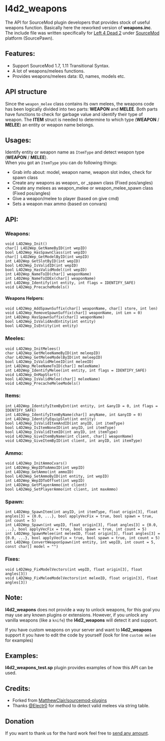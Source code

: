 # l4d2_weapons 
The API for SourceMod plugin developers that provides stock of useful weapons function. Basically here the reworked version of **weapons.inc**. The include file was written specifically for [Left 4 Dead 2](https://www.l4d.com/blog/) under [SourceMod](https://www.sourcemod.net/ "SourceMod") platform (SourcePawn).

## Features:
 - Support SourceMod 1.7, 1.11 Transitional Syntax.
 - A lot of weapons/melees functions.
 - Provides weapons/melees data: ID, names, models etc.

## API structure
Since the `weapon_melee` class contains its own melees, the weapons code has been logically divided into two parts: **WEAPON** and **MELEE**. Both parts have functions to check for garbage value and identify their type of weapon. The **ITEM** struct is needed to determine to which type (**WEAPON** / **MELEE**) an entity or weapon name belongs.

## Usages:
Identify entity or weapon name as `ItemType` and detect weapon type (**WEAPON** / **MELEE**).  
When you got an `ItemType` you can do following things:
 - Grab info about: model, weapon name, weapon slot index, check for spawn class
 - Create any weapons as weapon_ or _spawn class (Fixed pos/angles)
 - Create any melees as weapon_melee or weapon_melee_spawn class (Fixed pos/angles)
 - Give a weapon/melee to player (based on give cmd)
 - Sets a weapon max ammo (based on convars)

## API:
### Weapons:
```
void L4D2Wep_Init()
char[] L4D2Wep_GetNameByID(int wepID)
bool L4D2Wep_HasSpawnClass(int wepID)
char[] L4D2Wep_GetModelByID(int wepID)
int L4D2Wep_GetSlotByID(int wepID)
bool L4D2Wep_IsValidID(int wepID)
bool L4D2Wep_HasValidModel(int wepID)
int L4D2Wep_NameToID(char[] weaponName)
int L4D2Wep_NameToIDEx(char[] weaponName)
int L4D2Wep_Identify(int entity, int flags = IDENTIFY_SAFE)
void L4D2Wep_PrecacheModels()
```
#### Weapons Helpers:
```
void L4D2Wep_AddSpawnSuffix(char[] weaponName, char[] store, int len)
void L4D2Wep_RemoveSpawnSuffix(char[] weaponName, int Len = 0)
int L4D2Wep_HasSpawnSuffix(char[] weaponName)
bool L4D2Wep_IsValidAndEntity(int entity)
bool L4D2Wep_IsEntity(int entity)
```
### Meeles:
```
void L4D2Wep_InitMelees()
char L4D2Wep_GetMeleeNameByID(int meleepID)
char L4D2Wep_GetMeleeModelByID(int meleepID)
bool L4D2Wep_IsValidMeleeID(int meleeID)
int L4D2Wep_MeleeNameToID(char[] meleeName)
int L4D2Wep_IdentifyMelee(int entity, int flags = IDENTIFY_SAFE)
void L4D2Wep_OnMapStart()
bool L4D2Wep_IsValidMelee(char[] meleeName)
void L4D2Wep_PrecacheMeleeModels()
```
### Items:
```
int L4D2Wep_IdentifyItemByEnt(int entity, int &anyID = 0, int flags = IDENTIFY_SAFE)
int L4D2Wep_IdentifyItemByName(char[] anyName, int &anyID = 0)
int L4D2Wep_IdentifyEquipSlot(int entity)
bool L4D2Wep_IsValidItemAndID(int anyID, int itemType)
bool L4D2Wep_IsItemNoneID(int anyID, int itemType)
bool L4D2Wep_IsValidItemID(int anyID, int itemType)
void L4D2Wep_GiveItemByName(int client, char[] weaponName)
void L4D2Wep_GiveItemByID(int client, int anyID, int itemType)
```
### Ammo:
```
void L4D2Wep_InitAmmoCvars()
int L4D2Wep_WepIDToAmmoID(int wepID)
int L4D2Wep_GetAmmo(int ammoID)
bool L4D2Wep_SetAmmoByID(int entity, int wepID)
int L4D2Wep_WepIDToOffset(int wepID)
int L4D2Wep_GetPlayerAmmo(int client)
bool L4D2Wep_SetPlayerAmmo(int client, int maxAmmo)
```
### Spawn:
```
int L4D2Wep_SpawnItem(int anyID, int itemType, float origin[3], float angles[3] = {0.0, ...}, bool applyVecFix = true, bool spawn = true, int count = 5)
int L4D2Wep_Spawn(int wepID, float origin[3], float angles[3] = {0.0, ...}, bool applyVecFix = true, bool spawn = true, int count = 5)
int L4D2Wep_SpawnMelee(int meleeID, float origin[3], float angles[3] = {0.0, ...}, bool applyVecFix = true, bool spawn = true, int count = 5)
int L4D2Wep_ConvertWeaponSpawn(int entity, int wepID, int count = 5, const char[] model = "")
```
### Fixes:
```
void L4D2Wep_FixModelVectors(int wepID, float origin[3], float angles[3])
void L4D2Wep_FixMeleeModelVectors(int meleeID, float origin[3], float angles[3])
```

## Note:
**l4d2_weapons** does not provide a way to unlock weapons, for this goal you may use any known plugins or extensions. However, if you unlock any vanilla weapons (like a `knife`) the **l4d2_weapons** will detect it and support.

If you have custom weapons on your server and want to **l4d2_weapons** support it you have to edit the code by yourself (look for line `custom melee` for examples)

## Examples:
**l4d2_weapons_test.sp** plugin provides examples of how this API can be used.

## Credits:
 - Forked from [MatthewClair/sourcemod-plugins](https://github.com/MatthewClair/sourcemod-plugins)
 - Thanks [@Electr0](https://forums.alliedmods.net/member.php?u=152668) for method to detect valid melees via string table.
 
## Donation
If you want to thank us for the hard work feel free to [send any amount](https://www.paypal.me/razicat "send any amount").
